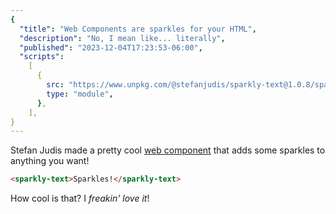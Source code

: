 ```yaml
---
{
  "title": "Web Components are sparkles for your HTML",
  "description": "No, I mean like... literally",
  "published": "2023-12-04T17:23:53-06:00",
  "scripts":
    [
      {
        src: "https://www.unpkg.com/@stefanjudis/sparkly-text@1.0.8/sparkly-text.js",
        type: "module",
      },
    ],
}
---
```


Stefan Judis made a pretty cool <sparkly-text style="--sparkly-text-color: pink; --sparkly-text-size: 2.5em">[web component](https://www.stefanjudis.com/blog/a-web-component-to-make-your-text-sparkle/)</sparkly-text> that adds some sparkles to anything you want!

```html
<sparkly-text>Sparkles!</sparkly-text>
```

How cool is that? I _freakin' love it_!
